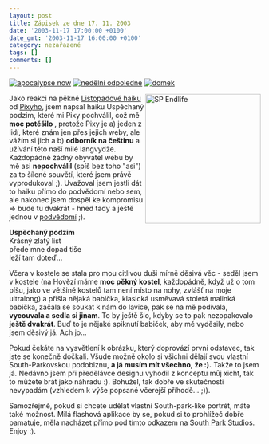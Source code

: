 ```yaml
---
layout: post
title: Zápisek ze dne 17. 11. 2003
date: '2003-11-17 17:00:00 +0100'
date_gmt: '2003-11-17 16:00:00 +0100'
category: nezařazené
tags: []
comments: []
---
```

<div >  <a href="/%base_url%/assets/old-images/vezak2.jpg"><img alt="apocalypse now" src="%base_url%/assets/old-images/vezak2.jpg"></a>  <a href="/%base_url%/assets/old-images/les.jpg"><img alt="nedělní odpoledne" src="%base_url%/assets/old-images/les.jpg"></a>  <a href="/%base_url%/assets/old-images/domek.jpg"><img alt="domek" src="%base_url%/assets/old-images/domek.jpg"></a>  </div>
<p><img src="%base_url%/assets/old-images/end.png" width="231" height="260" alt="SP Endlife" align="right">Jako  reakci na pěkné <a href="http://www.pixy.cz/blog/2003_11_archiv.html#1068496338">Listopadové haiku</a>  od <a href="http://www.pixy.cz">Pixyho</a>, jsem napsal haiku Uspěchaný podzim, které mi Pixy pochválil,  což mě <strong>moc potěšilo </strong>, protože Pixy je a) jeden z lidí, které znám jen přes jejich weby, ale vážím si jich  a b) <strong>odborník na češtinu</strong> a užívání této naší milé langvydže.  Každopádně žádný obyvatel webu by mě asi <strong>nepochválil</strong> (spíš bez toho "asi") za to  šílené souvětí, které jsem právě vyprodukoval ;).  Uvažoval jsem jestli dát to haiku přímo do podvědomí nebo sem, ale nakonec jsem dospěl ke kompromisu =>  bude tu dvakrát - hned tady a ještě jednou v <a href="art.php?a=podzim_haiku.htm">podvědomí</a> ;).</p>
<p class="odsazeny"><strong>Uspěchaný podzim</strong><br>  Krásný zlatý list<br>  přede mne dopad tiše<br>  leží tam doteď...</p>
<p>Včera v kostele se stala pro mou citlivou duši mírně děsivá věc - seděl jsem v kostele (na Hovězí máme <strong>moc  pěkný kostel</strong>, každopádně, když už o tom píšu, jako ve většině kostelů tam není místo na nohy, zvlášť na moje  ultralong) a přišla nějaká babička, klasická usměvavá stoletá malinká babička, začala se soukat k nám do lavice,  pak se na mě podívala, <strong>vycouvala a sedla si jinam</strong>. To by ještě šlo, kdyby se to pak nezopakovalo <strong>ještě  dvakrát</strong>. Buď to je nějaké spiknutí babiček, aby mě vyděsily, nebo jsem děsivý já. Ach jo...</p>
<p>Pokud čekáte na vysvětlení k obrázku, který doprovází první odstavec, tak jste se konečně dočkali.  Všude možně okolo si všichni dělají svou vlastní South-Parkovskou podobiznu, <strong>a já musím mít všechno, že :).</strong>  Takže to jsem já. Nedávno jsem při předělávce designu vyhodil z konceptu můj xicht,  tak to můžete brát jako náhradu :). Bohužel, tak dobře ve skutečnosti nevypadám (vzhledem k výše  popsané včerejší příhodě... ;)).</p>
<p>Samozřejmě, pokud si chcete udělat vlastní South-park-like portrét, máte také možnost. Milá flashová aplikace  by se, pokud si to prohlížeč dobře pamatuje, měla nacházet přímo pod tímto odkazem na  <a href="http://images.southparkstudios.com/games/create/index.html">South Park Studios</a>. Enjoy :).</p>
